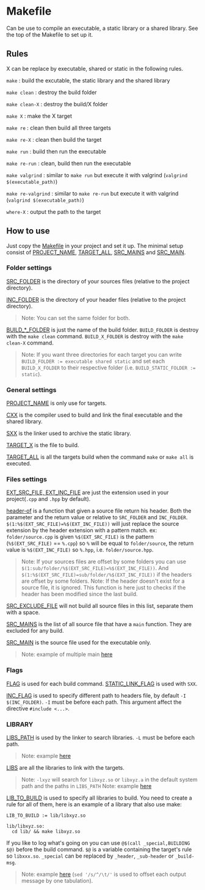 # Makefile

Can be use to compile an executable, a static library or a shared library.
See the top of the Makefile to set up it.

## Rules

X can be replace by executable, shared or static in the following rules.

`make` : build the excutable, the static library and the shared library

`make clean` : destroy the build folder

`make clean-X` : destroy the build/X folder

`make X` : make the X target

`make re` : clean then build all three targets

`make re-X` : clean then build the target

`make run` : build then run the executable

`make re-run` : clean, build then run the executable

`make valgrind` : similar to `make run` but execute it with valgrind (`valgrind $(executable_path)`)

`make re-valgrind` : similar to `make re-run` but execute it with valgrind (`valgrind $(executable_path)`)

`where-X` : output the path to the target

## How to use

Just copy the [Makefile](https://github.com/Hazurl/Makefile/blob/master/Makefile) in your project and set it up.
The minimal setup consist of [PROJECT_NAME](https://github.com/Hazurl/Makefile/blob/master/Makefile#L41), [TARGET_ALL](https://github.com/Hazurl/Makefile/blob/master/Makefile#L51), [SRC_MAINS](https://github.com/Hazurl/Makefile/blob/master/Makefile#L76) and [SRC_MAIN](https://github.com/Hazurl/Makefile/blob/master/Makefile#L78).

### Folder settings
[SRC_FOLDER](https://github.com/Hazurl/Makefile/blob/master/Makefile#L28) is the directory of your sources files (relative to the project directory).

[INC_FOLDER](https://github.com/Hazurl/Makefile/blob/master/Makefile#L29) is the directory of your header files (relative to the project directory).

> Note: You can set the same folder for both.

[BUILD_*_FOLDER](https://github.com/Hazurl/Makefile/blob/master/Makefile#L31) is just the name of the build folder. `BUILD_FOLDER` is destroy with the `make clean` command. `BUILD_X_FOLDER` is destroy with the `make clean-X` command.
> Note: If you want three directories for each target you can write `BUILD_FOLDER := executable shared static` and set each `BUILD_X_FOLDER` to their respective folder (i.e. `BUILD_STATIC_FOLDER := static`).

### General settings

[PROJECT_NAME](https://github.com/Hazurl/Makefile/blob/master/Makefile#L41) is only use for targets.

[CXX](https://github.com/Hazurl/Makefile/blob/master/Makefile#L42) is the compiler used to build and link the final executable and the shared library.

[SXX](https://github.com/Hazurl/Makefile/blob/master/Makefile#L43) is the linker used to archive the static library.

[TARGET_X](https://github.com/Hazurl/Makefile/blob/master/Makefile#L46) is the file to build.

[TARGET_ALL](https://github.com/Hazurl/Makefile/blob/master/Makefile#L51) is all the targets build when the command `make` or `make all` is executed.

### Files settings

[EXT_SRC_FILE, EXT_INC_FILE](https://github.com/Hazurl/Makefile/blob/master/Makefile#L58) are just the extension used in your project(`.cpp` and `.hpp` by default).

[header-of](https://github.com/Hazurl/Makefile/blob/master/Makefile#L71) is a function that given a source file return his header. Both the parameter and the return value or relative to `SRC_FOLDER` and `INC_FOLDER`.
`$(1:%$(EXT_SRC_FILE)=%$(EXT_INC_FILE))` will just replace the source extension by the header extension with a pattern match. ex: `folder/source.cpp` is given `%$(EXT_SRC_FILE)` is the pattern (`%$(EXT_SRC_FILE)` == `%.cpp`) so `%` will be equal to `folder/source`, the return value is `%$(EXT_INC_FILE)` so `%.hpp`, i.e. `folder/source.hpp`.
> Note: If your sources files are offset by some folders you can use `$(1:sub/folder/%$(EXT_SRC_FILE)=%$(EXT_INC_FILE))`. And `$(1:%$(EXT_SRC_FILE)=sub/folder/%$(EXT_INC_FILE))` if the headers are offset by some folders.
> Note: If the header doesn't exist for a source file, it is ignored. This function is here just to checks if the header has been modified since the last build. 

[SRC_EXCLUDE_FILE](https://github.com/Hazurl/Makefile/blob/master/Makefile#L74) will not build all source files in this list, separate them with a space.

[SRC_MAINS](https://github.com/Hazurl/Makefile/blob/master/Makefile#L76) is the list of all source file that have a `main` function. They are excluded for any build.

[SRC_MAIN](https://github.com/Hazurl/Makefile/blob/master/Makefile#L78) is the source file used for the executable only.

> Note: example of multiple main [here](https://github.com/Hazurl/Makefile/blob/master/example/Makefile#L76)

### Flags

[FLAG](https://github.com/Hazurl/Makefile/blob/master/Makefile#L84) is used for each build command.
[STATIC_LINK_FLAG](https://github.com/Hazurl/Makefile/blob/master/Makefile#L85) is used with `SXX`.

[INC_FLAG](https://github.com/Hazurl/Makefile/blob/master/Makefile#L89) is used to specify different path to headers file, by default `-I $(INC_FOLDER)`. `-I` must be before each path. This argument affect the directive `#include <...>`.

### LIBRARY

[LIBS_PATH](https://github.com/Hazurl/Makefile/blob/master/Makefile#L97) is used by the linker to search libraries. `-L` must be before each path. 
> Note: example [here](https://github.com/Hazurl/Makefile/blob/master/example/Makefile#L97)

[LIBS](https://github.com/Hazurl/Makefile/blob/master/Makefile#L100) are all the libraries to link with the targets.
> Note: `-lxyz` will search for `libxyz.so` or `libxyz.a` in the default system path and the paths in `LIBS_PATH`
> Note: example [here](https://github.com/Hazurl/Makefile/blob/master/example/Makefile#L100)

[LIB_TO_BUILD](https://github.com/Hazurl/Makefile/blob/master/Makefile#L103) is used to specify all libraries to build.
You need to create a rule for all of them, here is an example of a library that also use make:
```
LIB_TO_BUILD := lib/libxyz.so

lib/libxyz.so:
  cd lib/ && make libxyz.so
```
If you like to log what's going on you can use `@$(call _special,BUILDING $@)` before the build command. `$@` is a variable containing the target's rule so `libxxx.so`. `_special` can be replaced by `_header`, `_sub-header` or `_build-msg`.

> Note: example [here](https://github.com/Hazurl/Makefile/blob/master/example/Makefile#L106) (`sed '/s/^/\t/'` is used to offset each output message by one tabulation).
